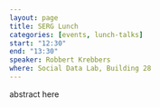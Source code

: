```yaml
---
layout: page
title: SERG Lunch
categories: [events, lunch-talks]
start: "12:30"
end: "13:30"
speaker: Robbert Krebbers
where: Social Data Lab, Building 28
---
```


abstract here
